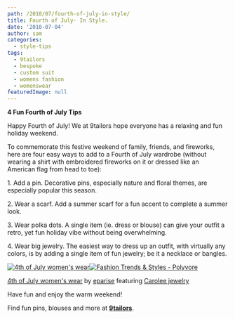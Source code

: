 ```yaml
---
path: /2010/07/fourth-of-july-in-style/
title: Fourth of July- In Style.
date: '2010-07-04'
author: sam
categories:
  - style-tips
tags:
  - 9tailors
  - bespoke
  - custom suit
  - womens fashion
  - womenswear
featuredImage: null
---
```

**4 Fun Fourth of July Tips**

Happy Fourth of July! We at 9tailors hope everyone has a relaxing and fun holiday weekend.

To commemorate this festive weekend of family, friends, and fireworks, here are four easy ways to add to a Fourth of July wardrobe (without wearing a shirt with embroidered fireworks on it or dressed like an American flag from head to toe):

1\. Add a pin. Decorative pins, especially nature and floral themes, are especially popular this season.

2\. Wear a scarf. Add a summer scarf for a fun accent to complete a summer look.

3\. Wear polka dots. A single item (ie. dress or blouse) can give your outfit a retro, yet fun holiday vibe without being overwhelming.

4\. Wear big jewelry. The easiest way to dress up an outfit, with virtually any colors, is by adding a single item of fun jewelry; be it a necklace or bangles. 

[![4th of July women's wear](http://www.polyvore.com/cgi/img-set/BQcDAAAAAwoDanBnAAAABC5vdXQKFjNxNmlVMUdHM3hHTnczMTFVTHVjT2cAAAACaWQKAWUAAAAEc2l6ZQ.jpg "4th of July women's wear")](http://www.polyvore.com/4th_july_womens_wear/set?.embedder=1591450&.mid=embed&id=20324386)[![Fashion Trends & Styles - Polyvore](http://www.polyvorecdn.com/rsrc/img/logo_embed_alt_63x21.png "Fashion Trends & Styles - Polyvore")](http://www.polyvore.com/)

[4th of July women's wear](http://www.polyvore.com/4th_july_womens_wear/set?.embedder=1591450&.mid=embed&id=20324386) by [eparise](http://www.polyvore.com/cgi/profile?.embedder=1591450&.mid=embed&id=1591450) featuring [Carolee jewelry](http://www.polyvore.com/carolee_jewelry/shop?brand=Carolee&category_id=60)

 Have fun and enjoy the warm weekend!

Find fun pins, blouses and more at [**9tailors**](http://9tailors.com/).